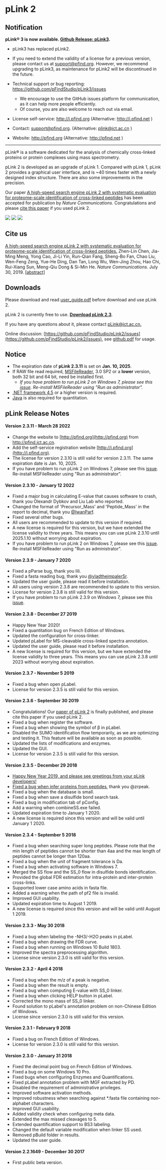 # pLink 2

## Notification
**pLink® 3 is now available. [Github Release: pLink3](https://github.com/pFindStudio/pLink3/releases).**

* pLink3 has replaced pLink2.

* If you need to extend the validity of a license for a previous version, please contact us at support@pfind.org. However, we recommend upgrading to pLink3, as maintenance for pLink2 will be discontinued in the future.

* Technical support or bug reporting: https://github.com/pFindStudio/pLink3/issues
	* We encourage to use the GitHub issues platform for communication, as it can help more people efficiently. 
	* Of course, you are also welcome to reach out via email.

* License self-service: http://i.pfind.org (Alternative: http://i.pfind.net )

* Contact: support@pfind.org. (Alternative: plink@ict.ac.cn )

* Website: http://pfind.org (Alternative: http://pfind.net )

---
pLink® is a software dedicated for the analysis of chemically cross-linked proteins or protein complexes using mass spectrometry.

pLink 2 is developed as an upgrade of pLink 1. Compared with pLink 1, pLink 2 provides a graphical user interface, and is ~40 times faster with a newly designed index structure. There are also some improvements in the precision.

Our paper [A high-speed search engine pLink 2 with systematic evaluation for proteome-scale identification of cross-linked peptides](https://www.nature.com/articles/s41467-019-11337-z) has been accepted for publication by *Nature Communications*. Congratulations and please [cite this paper](https://github.com/pFindStudio/pLink2#cite-us) if you used pLink 2.

![](http://pfind.org/software/pLink/pLink_2_work%EF%AC%82ow.png)
![](http://pfind.org/software/pLink/pLink2.png)
![](http://pfind.org/software/pLink/pLabel.png)


## Cite us
[A high-speed search engine pLink 2 with systematic evaluation for proteome-scale identification of cross-linked peptides.](https://www.nature.com/articles/s41467-019-11337-z.pdf)
Zhen-Lin Chen, Jia-Ming Meng, Yong Cao, Ji-Li Yin, Run-Qian Fang, Sheng-Bo Fan, Chao Liu, Wen-Feng Zeng, Yue-He Ding, Dan Tan, Long Wu, Wen-Jing Zhou, Hao Chi, Rui-Xiang Sun, Meng-Qiu Dong & Si-Min He.
*Nature Communications.* July 30, 2019. [[abstract]](https://www.nature.com/articles/s41467-019-11337-z)

## Downloads
Please download and read [user_guide.pdf](http://pfind.org/software/pLink/pLink2%20User%20Guide.pdf) before download and use pLink 2.

pLink 2 is currently free to use. **[Download pLink 2.3](https://github.com/pFindStudio/pLink2/raw/master/installer/pLink2.3.11.exe)**.

If you have any questions about it, please contact [pLink@ict.ac.cn.](mailto:pLink@ict.ac.cn)

Online discussion: [https://github.com/pFindStudio/pLink2/issues](https://github.com/pFindStudio/pLink2/issues), see [github.pdf](http://pfind.org/file/github.pdf) for usage.

## Notice
* The expiration date of **pLink 2.3.11** is set on **Jan. 10, 2025**.
* If RAW file read required, [MSFileReader](https://github.com/pFindStudio/pLink2/wiki/FAQ#how-to-install-msfilereader), 3.0 SP2 or a **lower** version, both 32 bit and 64 bit, need be installed first.
    * *If you have problem to run pLink 2 on Windows 7, please see this [issue](https://github.com/pFindStudio/pLink2/issues/68). Re-install MSFileReader using "Run as administrator".*
* [.NET framework 4.5](https://dotnet.microsoft.com/en-us/download/dotnet-framework/thank-you/net452-offline-installer) or a higher version is required.
* [Java](https://www.java.com/en/download/) is also required for quantitation.

## pLink Release Notes

#### Version 2.3.11 - March 28 2022
* Change the website to [http://pfind.org](http://pfind.org) from http://pfind.ict.ac.cn.
* Add the self-service registration website [http://i.pfind.org](http://i.pfind.org).
* The license for version 2.3.10 is still valid for version 2.3.11. The same expiration date is Jan. 10, 2025.
* If you have problem to run pLink 2 on Windows 7, please see this [issue](https://github.com/pFindStudio/pLink2/issues/68). Re-install MSFileReader using "Run as administrator".

#### Version 2.3.10 - January 12 2022
* Fixed a major bug in calculating E-value that causes software to crash, thank you Olexandr Dybkov and Liu Lab who reported.
* Changed the format of 'Precursor_Mass' and 'Peptide_Mass' in the report to decimal, thank you [@IwanParf](https://github.com/pFindStudio/pLink2/issues/70).
* Fixed several other bugs.
* All users are recommended to update to this version if required.
* A new license is required for this version, but we have extended the license validity to three years. This means you can use pLink 2.3.10 until 2025.1.10 without worrying about expiration.
* If you have problem to run pLink 2 on Windows 7, please see this [issue](https://github.com/pFindStudio/pLink2/issues/68). Re-install MSFileReader using "Run as administrator".
#### Version 2.3.9 - January 7 2020
* Fixed a pParse bug, thank you lili.
* Fixed a fasta reading bug, thank you [@vladtheimpalerSr](https://github.com/pFindStudio/pLink2/issues/66).
* Updated the user guide, please read it before installation.
* All users using version 2.3.8 are recommended to update to this version.
* License for version 2.3.8 is still valid for this version.
* If you have problem to run pLink 2.3.9 on Windows 7, please see this [issue](https://github.com/pFindStudio/pLink2/issues/68).
#### Version 2.3.8 - December 27 2019
* Happy New Year 2020!
* Fixed a quantitation bug on French Edition of Windows.
* Updated the configuration for cross-linker.
* Updated pLabel for MS-cleavable cross-linked spectra annotation.
* Updated the user guide, please read it before installation.
* A new license is required for this version, but we have extended the license validity to three years. This means you can use pLink 2.3.8 until 2023 without worrying about expiration.
#### Version 2.3.7 - November 5 2019
* Fixed a bug when open pLabel.
* License for version 2.3.5 is still valid for this version.
#### Version 2.3.6 - September 30 2019
* Congratulations! Our [paper of pLink 2](https://www.nature.com/articles/s41467-019-11337-z) is finally published, and please cite this paper if you used pLink 2.
* Fixed a bug when register the software.
* Fixed a bug when showing the symbol of β in pLabel.
* Disabled the SUMO identification flow temporarily, as we are optimizing and testing it. This feature will be available as soon as possible.
* Updated the lists of modifications and enzymes.
* Updated the GUI.
* License for version 2.3.5 is still valid for this version.
#### Version 2.3.5 - December 29 2018
* [Happy New Year 2019, and please see greetings from your pLink developers!](http://pfind.org/news.html#pLink_Greetings_2019)
* [Fixed a bug when infer proteins from peptides](https://github.com/pFindStudio/pLink2/issues/39), thank you @zrpeak.
* Fixed a bug when the database is small.
* Fixed a bug when save a disulfide bond search task.
* Fixed a bug in modification tab of pConfig.
* Add a warning when combineSS.exe failed.
* Updated expiration time to January 1 2020.
* A new license is required since this version and will be valid until January 1 2020.
#### Version 2.3.4 - September 5 2018
* Fixed a bug when searching super long peptides. Please note that the min length of peptides cannot be shorter than 4aa and the max length of peptides cannot be longer than 120aa.
* Fixed a bug when the unit of fragment tolerance is Da.
* Fixed a bug when activating software in Windows 7.
* Merged the SS flow and the SS_0 flow in disulfide bonds identification.
* Provided the global FDR estimation for intra-protein and inter-protein cross-links.
* Supported lower case amino acids in fasta file.
* Added a warning when the path of pf2 file is invalid.
* Improved GUI usability.
* Updated expiration time to August 1 2019.
* A new license is required since this version and will be valid until August 1 2019.
#### Version 2.3.3 - May 30 2018
* Fixed a bug when labeling the -NH3/-H2O peaks in pLabel.
* Fixed a bug when drawing the FDR curve.
* Fixed a bug when running on Windows 10 Build 1803.
* Improved the spectra preprocessing algorithm.
* License since version 2.3.0 is still valid for this version.
#### Version 2.3.2 - April 4 2018
* Fixed a bug when the m/z of a peak is negative.
* Fixed a bug when the result is empty.
* Fixed a bug when computing E-value with SS_0 linker.
* Fixed a bug when clicking HELP button in pLabel.
* Corrected the mono mass of SS_0 linker.
* Found solution to pLabel's annotation problem on non-Chinese Edition of Windows.
* License since version 2.3.0 is still valid for this version.
#### Version 2.3.1 - February 9 2018
* Fixed a bug on French Edition of Windows.
* License for version 2.3.0 is still valid for this version.
#### Version 2.3.0 - January 31 2018
* Fixed the decimal point bug on French Edition of Windows.
* Fixed a bug on some Windows 10 Pro.
* Fixed bugs when configuring Enzymes and Quantifications.
* Fixed pLabel annotation problem with MGF extracted by PD.
* Disabled the requirement of administrative privileges.
* Improved software activation methods.
* Improved robustness when searching against *.fasta file containing non-alphabet characters.
* Improved GUI usability.
* Added validity check when configuring meta data.
* Extended the max missed cleavages to 5.
* Extended quantification support to BS3 labeling.
* Changed the default variable modification when linker SS used.
* Removed pBuild folder in results.
* Updated the user guide.
#### Version 2.2.1649 - December 30 2017
* First public beta version.

